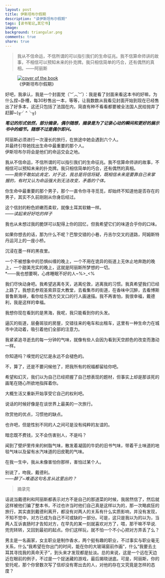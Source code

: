 ```yaml
---
layout: post
title: 伊斯坦布尔假期
description: "读伊斯坦布尔假期"
tags: [读书笔记,其它书]
image:
background: triangular.png
comments: true
share: true
---
```

>我从不信命运，不信所谓的可以指引我们的生命征兆。我不信算命师讲的故事，不相信可以预知未来的扑克牌。我只相信简单的巧合，还有偶然的真相。——阿丽斯

<figure>
    <a href="http://img11.360buyimg.com//n0/g8/M03/08/0D/rBEHZ1Bz15gIAAAAAAFHFOvcWzcAABpXwNVTFQAAUcs877.jpg">
        <img src="http://img11.360buyimg.com//n0/g8/M03/08/0D/rBEHZ1Bz15gIAAAAAAFHFOvcWzcAABpXwNVTFQAAUcs877.jpg" alt="cover of the book" />
    </a>
    <figcaption>《伊斯坦布尔假期》</figcaption>
</figure>

<!--more-->

好吧，我承认，我是一个封面党（︶︿︶）：我是看了封面来看这本书的好嘛，为什么捏~卧槽，每30秒售出一本，等等，让我数数从我看见封面开始到现在已经售出了好多本，这还只包括了法国在内，简直有种不看看都要被全法国人民给抛弃了赶脚~(╥╯^╰╥)

***笔记的形式依然，部分摘录，偶尔随想，摘录是为了记录心动的瞬间和更好的展示书中的细节。随想不过是偶尔即兴。***

阿丽斯必须进行一次漫长的旅行，在旅途中她会遇到六个人。<br  />
并最终引导她找出生命中最重要的那个人。<br  />
伊斯坦布尔将会是他们的命运交会之地。

我从不信命运，不信所谓的可以指引我们的生命征兆。我不信算命师讲的故事，不相信可以预知未来的扑克牌。我只相信简单的巧合，还有偶然的真相。<br  />
*——我倒不敢如此肯定，对于这，我总是将信将疑，既相信未来是要靠自己来掌握的，有时又认为命运强大到无法改变，矛盾的个体。*

你生命中最重要的那个男子，那个一直令你寻寻觅觅，却始终不知道他是否存在的男子，其实不久前刚刚从你身后经过。

这个信封的粉色娇嫩而柔软，就像土耳其软糖一样。<br  />
*——读起来好好吃的样子*

我也从未想过我的脆饼可以配得上你的回忆，但我希望它们的味道合乎你的口味。

如果你想去的话，那为什么不呢？巴黎交错的小巷，丹吉尔交叉的道路，阿姆斯特丹运河上的一座小桥。

沉浸在墨一样的黑夜里。

一个不被想象中的恐惧纠缠的晚上，一个不用在诡异的街道上无休止地奔跑的晚上，一个甜美充实的晚上，这就是阿丽斯所梦想的一切。<br  />
*——我也想要啊，心疼睡眠不好的人~%>_<%

我们尽快动身吧。我希望逃离冬天，逃离伦敦，逃离我的习惯。我真希望我们已经上路了。我想去参观圣索菲亚大教堂，去看集市的街道，在香味中沉醉，去看博斯普鲁斯海峡，看你给东西方交叉口的行人画速描。我不再害怕，我很幸福，戴德利，我是这样的幸福。

我想你现在看到的是黑海，我呢，我只能看到你的头发。

逼仄的街道，层叠斑驳的房屋，交错往来的电车和出租车，这里有一种生命力在城市中流动着，吸引着他们全部的注意力。

我紧紧追寻逝去的每一分钟的气味，就像有些人会因为看到天空颜色的改变而激动一样。

你知道吗？嗅觉的记忆是永远不会褪色的。

不，算了，还是不要问候他了，把我所有的祝福都留给你吧。

希望和幻灭，我们以为自己已经把握了自己想表现的题材，但事实上却是那该死的画笔在随心所欲地指挥着你。

大概生活又重新开始享受它自己的权利吧。

说话的时候好像是在谈世界上最美的一次旅行。

欣赏他的优点，习惯他的缺点。

也许吧，但是性别不同的人之间可是没有纯粹的友谊的。

暗恋既不费钱，又不会伤害别人，不是吗？

闻到了壁炉里传来的树脂气味，散发着凝固的牛奶的旧书气味，带着干土味道的地毯气味以及留有水汽味道的旧皮靴的气味。

在我一生中，我从未像害怕你那样，害怕过某个人。

别说了，吻我，戴德利。<br  />
*——醉了~难道这句名言从这里出的？*

>摘录完

话说当戴德利和阿丽斯都表示对方不是自己的那道菜的时候，我居然信了，然后就这样被他们骗了整本书，不过也许当时他们自己真是这样以为的，那一次略疯狂的旅行，其实直到戴德利离开，都没有对两人的关系有什么实质影响，并没有发现，不知不觉中，对方已成为自己不可或缺的一部分。可是，这只是我以为的以为，当两人互诉衷肠时才告知对方，在早先的某一刻就喜欢对方了，喂，那干嘛不早说.兜兜转转，又回到最初的起点。你们这样玩，就不怕一个不小心把对方弄丢了么？

男主是一名画家，女主职业是制作香水，两个挺有趣的职业，不过事实与职业毫无关系，什么“我希望在你出门的时间，能在你的大玻璃窗前作画”，什么“我要去土耳其寻找我的真命天子”，到头来才发现都是扯淡。总的来说，这是一个远在天边近在眼前的例子，不过是一个捉迷藏的游戏，最后揭晓谜底。可是，阿丽斯，你的安托呢，那个你曾数次写了信却没有寄出去的人，对他的存在又究竟是怎样的态度？